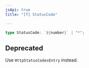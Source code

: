 ```yaml
---
jsApi: true
title: "[T] StatusCode"

---
```

```ts
type StatusCode: `${number}` | "*";
```

## Deprecated

Use `HttpStatusCodesEntry` instead.
